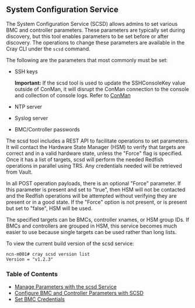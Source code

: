 ## System Configuration Service

The System Configuration Service \(SCSD\) allows admins to set various BMC and controller parameters. These parameters are typically set during discovery, but this tool enables parameters to be set before or after discovery. The operations to change these parameters are available in the Cray CLI under the `scsd` command.

The following are the parameters that most commonly must be set:

-   SSH keys

    **Important:** If the scsd tool is used to update the SSHConsoleKey value outside of ConMan, it will disrupt the ConMan connection to the console and collection of console logs. Refer to [ConMan](../conman/ConMan.md)

-   NTP server
-   Syslog server
-   BMC/Controller passwords

The scsd tool includes a REST API to facilitate operations to set parameters. It will contact the Hardware State Manager \(HSM\) to verify that targets are correct and in a valid hardware state, unless the "Force" flag is specified. Once it has a list of targets, scsd will perform the needed Redfish operations in parallel using TRS. Any credentials needed will be retrieved from Vault.

In all POST operation payloads, there is an optional "Force" parameter. If this parameter is present and set to "true", then HSM will not be contacted and the Redfish operations will be attempted without verifying they are present or in a good state. If the "Force" option is not present, or is present but set to "false", HSM will be used.

The specified targets can be BMCs, controller xnames, or HSM group IDs. If BMCs and controllers are grouped in HSM, this service becomes much easier to use because single targets can be used rather than long lists.

To view the current build version of the scsd service:

```
ncn-m001# cray scsd version list
Version = "v1.2.3"
```

### Table of Contents
  
* [Manage Parameters with the scsd Service](Manage_Parameters_with_the_scsd_Service.md)
* [Configure BMC and Controller Parameters with SCSD](Configure_BMC_and_Controller_Parameters_with_scsd.md)
* [Set BMC Credentials](Set_BMC_Credentials.md)


